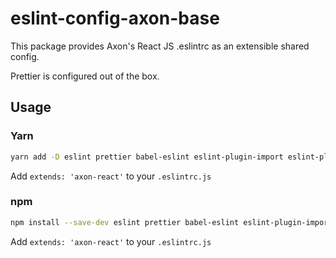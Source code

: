 # eslint-config-axon-base

This package provides Axon's React JS .eslintrc as an extensible shared config.

Prettier is configured out of the box.

## Usage

### Yarn

```bash
yarn add -D eslint prettier babel-eslint eslint-plugin-import eslint-plugin-prettier eslint-plugin-jsx-a11y eslint-plugin-react
```

Add `extends: 'axon-react'` to your `.eslintrc.js`


### npm

```bash
npm install --save-dev eslint prettier babel-eslint eslint-plugin-import eslint-plugin-prettier eslint-plugin-jsx-a11y eslint-plugin-react
```

Add `extends: 'axon-react'` to your `.eslintrc.js`

